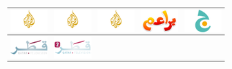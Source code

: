 | ![](https://raw.githubusercontent.com/RevGear/logo/master/Countries/QA/AlJazeeraBalkans.png)| ![](https://raw.githubusercontent.com/RevGear/logo/master/Countries/QA/AlJazeeraEnglish.png)| ![](https://raw.githubusercontent.com/RevGear/logo/master/Countries/QA/AlJazeeraMubasher.png)| ![](https://raw.githubusercontent.com/RevGear/logo/master/Countries/QA/Baraem.png)| ![](https://raw.githubusercontent.com/RevGear/logo/master/Countries/QA/JeemTV.png)| 
|:---:|:---:|:---:|:---:|:---:| 
| ![](https://raw.githubusercontent.com/RevGear/logo/master/Countries/QA/QatarTV.png)| ![](https://raw.githubusercontent.com/RevGear/logo/master/Countries/QA/QatarTV2.png) | 
